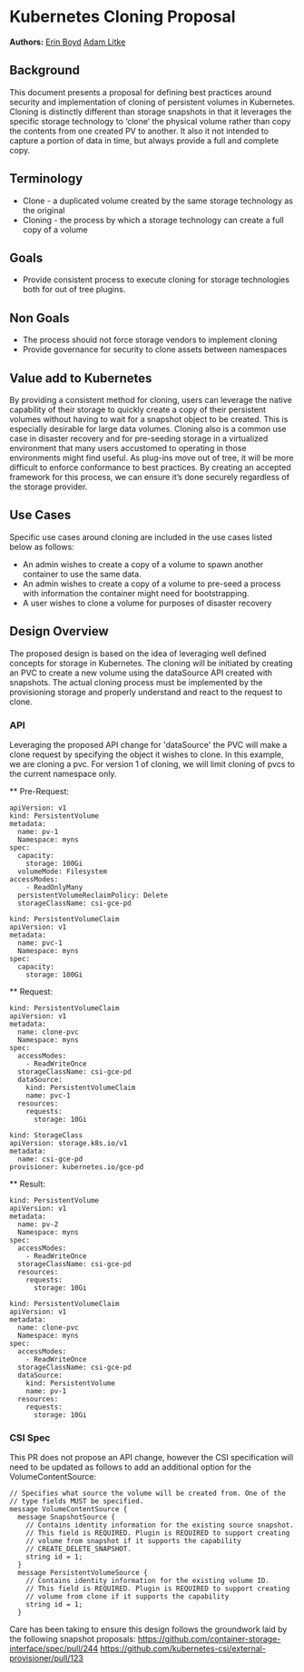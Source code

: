 Kubernetes Cloning Proposal
================================

**Authors:** [Erin Boyd](https://github.com/erinboyd) [Adam Litke](https://github.com/aglitke)

## Background

This document presents a proposal for defining best practices around security and implementation of cloning of persistent volumes in Kubernetes. 
Cloning is distinctly different than storage snapshots in that it leverages the specific storage technology to ‘clone’ the physical volume 
rather than copy the contents from one created PV to another. It also it not intended to capture a portion of data in time, 
but always provide a full and complete copy.

## Terminology
* Clone - a duplicated volume created by the same storage technology as the original
* Cloning - the process by which a storage technology can create a full copy of a volume

## Goals
* Provide consistent process to execute cloning for storage technologies both for out of tree plugins.

## Non Goals
* The process should not force storage vendors to implement cloning
* Provide governance for security to clone assets between namespaces

## Value add to Kubernetes  
 By providing a consistent method for cloning, users can leverage the native capability of their storage to quickly create a 
 copy of their persistent volumes without having to wait for a snapshot object to be created. This is especially desirable for large 
 data volumes. Cloning also is a common use case in disaster recovery and for pre-seeding storage in a virtualized environment that many 
 users accustomed to operating in those environments might find useful. As plug-ins move out of tree, it will be more difficult to 
 enforce conformance to best practices. By creating an accepted framework for this process, we can ensure it’s done securely regardless 
 of the storage provider.

## Use Cases 
Specific use cases around cloning are included in the use cases listed below as follows:
* An admin wishes to create a copy of a volume to spawn another container to use the same data. 
* An admin wishes to create a copy of a volume to pre-seed a process with information the container might need for bootstrapping.
* A user wishes to clone a volume for purposes of disaster recovery

## Design Overview
The proposed design is based on the idea of leveraging well defined concepts for storage in Kubernetes. The cloning will be initiated 
by creating an PVC to create a new volume using the dataSource API created with snapshots.
The actual cloning process must be implemented by the provisioning storage and properly understand and react to the request to clone. 

### API
Leveraging the proposed API change for 'dataSource' the PVC will make a clone request by specifying the object it wishes to clone. In this example, we are cloning a pvc. For version 1 of cloning, we will limit cloning of pvcs to the current namespace only.

** Pre-Request:
```
apiVersion: v1
kind: PersistentVolume
metadata:
  name: pv-1
  Namespace: myns
spec:
  capacity:
    storage: 100Gi
  volumeMode: Filesystem
accessModes:
    - ReadOnlyMany
  persistentVolumeReclaimPolicy: Delete
  storageClassName: csi-gce-pd
```
```
kind: PersistentVolumeClaim
apiVersion: v1
metadata:
  name: pvc-1
  Namespace: myns
spec:
  capacity:
    storage: 100Gi
```

** Request:
```
kind: PersistentVolumeClaim
apiVersion: v1
metadata:
  name: clone-pvc
  Namespace: myns
spec:
  accessModes:
    - ReadWriteOnce
  storageClassName: csi-gce-pd
  dataSource:
    kind: PersistentVolumeClaim
    name: pvc-1
  resources:
    requests:
      storage: 10Gi
```
```
kind: StorageClass
apiVersion: storage.k8s.io/v1
metadata:
  name: csi-gce-pd
provisioner: kubernetes.io/gce-pd
```

** Result:
```
kind: PersistentVolume
apiVersion: v1
metadata:
  name: pv-2
  Namespace: myns
spec:
  accessModes:
    - ReadWriteOnce
  storageClassName: csi-gce-pd
  resources:
    requests:
      storage: 10Gi
```
```
kind: PersistentVolumeClaim
apiVersion: v1
metadata:
  name: clone-pvc
  Namespace: myns
spec:
  accessModes:
    - ReadWriteOnce
  storageClassName: csi-gce-pd
  dataSource:
    kind: PersistentVolume
    name: pv-1
  resources:
    requests:
      storage: 10Gi
```   

### CSI Spec
This PR does not propose an API change, however the CSI specification will need to be updated as follows to add an additional
option for the VolumeContentSource:

``` 
// Specifies what source the volume will be created from. One of the
// type fields MUST be specified.
message VolumeContentSource {
  message SnapshotSource {
    // Contains identity information for the existing source snapshot.
    // This field is REQUIRED. Plugin is REQUIRED to support creating
    // volume from snapshot if it supports the capability
    // CREATE_DELETE_SNAPSHOT.
    string id = 1;
  }
  message PersistentVolumeSource {
    // Contains identity information for the existing volume ID.
    // This field is REQUIRED. Plugin is REQUIRED to support creating
    // volume from clone if it supports the capability
    string id = 1;
  }
``` 

Care has been taking to ensure this design follows the groundwork laid by the following snapshot proposals:
https://github.com/container-storage-interface/spec/pull/244 
https://github.com/kubernetes-csi/external-provisioner/pull/123 
